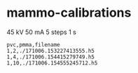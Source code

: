 # mammo-calibrations

45 kV 50 mA 5 steps 1 s

```
pvc,pmma,filename
1,2,./171006.153227413555.h5
1,4,./171006.154415279749.h5
1,10,./171006.154555245712.h5
```
